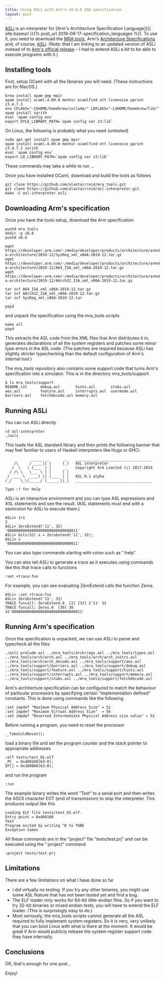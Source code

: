 ```yaml
---
title: Using ASLi with Arm's v8.6-A ISA specification
layout: post
---
```


[ASLi](https://github.com/alastairreid/asl-interpreter)
is an interpreter for
[Arm's Architecture Specification Language]({{ site.baseurl }}{% post_url 2016-08-17-specification_languages %}).
To use it, you need to download the 
[MRA tools](https://github.com/alastairreid/mra_tools),
Arm's
[Architecture Specifications](https://developer.arm.com/architectures/cpu-architecture/a-profile/exploration-tools)
and, of course,
[ASLi](https://github.com/alastairreid/asl-interpreter).
(Note: that I am linking to an updated version of ASLi
instead of to
[Arm's official release](https://github.com/ARM-software/asl-interpreter)
– I had to extend ASLi a bit to be able to execute programs with it.)

## Installing tools

First, setup OCaml with all the libraries you will need.
(These instructions are for MacOS.)
```
brew install opam gmp mpir
opam install ocaml.4.09.0 menhir ocamlfind ott linenoise pprint z3.4.7.1
env CFLAGS="-I$HOME/homebrew/include/" LDFLAGS="-L$HOME/homebrew/lib/" opam install zarith
eval `opam config env`
export DYLD_LIBRARY_PATH=`opam config var z3:lib`
```

On Linux, the following is probably what you need (untested)
```
sudo apt-get install opam gmp mpir
opam install ocaml.4.09.0 menhir ocamlfind ott linenoise pprint z3.4.7.1 zarith
eval `opam config env`
export LD_LIBRARY_PATH=`opam config var z3:lib`
```

These commands may take a while to run ...

Once you have installed OCaml, download and build the tools as follows
```
git clone https://github.com/alastairreid/mra_tools.git
git clone https://github.com/alastairreid/asl-interpreter.git
make -C asl-interpreter asli
```

## Downloading Arm's specification

Once you have the tools setup, download the Arm specification
```
pushd mra_tools
mkdir -p v8.6
pushd v8.6

wget https://developer.arm.com/-/media/developer/products/architecture/armv8-a-architecture/2019-12/SysReg_xml_v86A-2019-12.tar.gz
wget https://developer.arm.com/-/media/developer/products/architecture/armv8-a-architecture/2019-12/A64_ISA_xml_v86A-2019-12.tar.gz
wget https://developer.arm.com/-/media/developer/products/architecture/armv8-a-architecture/2019-12/AArch32_ISA_xml_v86A-2019-12.tar.gz

tar zxf A64_ISA_xml_v86A-2019-12.tar.gz
tar zxf AArch32_ISA_xml_v86A-2019-12.tar.gz
tar zxf SysReg_xml_v86A-2019-12.tar

popd
```
and unpack the specification using the mra_tools scripts
```
make all
popd
```
This extracts the ASL code from the XML files that Arm distributes it in,
generates declarations of all the system registers and
patches some minor type errors in the ASL code.
(The patches are required because ASLi has slightly stricter typechecking
than the default configuration of Arm's internal tool.)

The mra_tools repository also contains some support code that turns Arm's
specification into a simulator.  This is in the directory mra_tools/support.
```
$ ls mra_tools/support
README.txt      debug.asl       hints.asl       stubs.asl
aes.asl         feature.asl     interrupts.asl  usermode.asl
barriers.asl    fetchdecode.asl memory.asl
```

## Running ASLi

You can run ASLi directly
```
cd asl-interpreter
./asli
```
This loads the ASL standard library and then prints the following banner that
may feel familiar to users of Haskell interpreters like Hugs or GHCi.
```
            _____  _       _    ___________________________________
    /\     / ____|| |     (_)   ASL interpreter
   /  \   | (___  | |      _    Copyright Arm Limited (c) 2017-2019
  / /\ \   \___ \ | |     | |
 / ____ \  ____) || |____ | |   ASL 0.1 alpha
/_/    \_\|_____/ |______||_|   ___________________________________

Type :? for help
```
ASLi is an interactive environment and you can type ASL expressions and ASL
statements and see the result.
(ASL statements must end with a semicolon for ASLi to execute them.)
```
ASLi> 1+1
2
ASLi> ZeroExtend('11', 32)
'00000000000000000000000000000011'
ASLi> bits(32) x = ZeroExtend('11', 32);
ASLi> x
'00000000000000000000000000000011'
```
You can also type commands starting with colon such as ":help".

You can also tell ASLi to generate a trace as it executes using commands like
this that trace calls to functions
```
:set +trace:fun
```
For example, you can see evaluating ZeroExtend calls the function Zeros.
```
ASLi> :set +trace:fun
ASLi> ZeroExtend('11', 32)
TRACE funcall: ZeroExtend.0  [2] [32] 2'11' 32
TRACE funcall: Zeros.0  [30] 30
32'00000000000000000000000000000011'
```

## Running Arm's specification

Once the specification is unpacked, we can use ASLi to parse and typecheck all
the files
```
./asli prelude.asl ../mra_tools/arch/regs.asl ../mra_tools/types.asl ../mra_tools/arch/arch.asl ../mra_tools/arch/arch_instrs.asl ../mra_tools/arch/arch_decode.asl ../mra_tools/support/aes.asl ../mra_tools/support/barriers.asl ../mra_tools/support/debug.asl ../mra_tools/support/feature.asl ../mra_tools/support/hints.asl ../mra_tools/support/interrupts.asl ../mra_tools/support/memory.asl ../mra_tools/support/stubs.asl ../mra_tools/support/fetchdecode.asl
```
Arm's architecture specification can be configured to match the behaviour of
particular processors by specifying certain "implementation defined"
constants.
This is done using commands like the following.
```
:set impdef "Maximum Physical Address Size" = 52
:set impdef "Maximum Virtual Address Size"  = 56
:set impdef "Reserved Intermediate Physical Address size value" = 52
```
Before running a program, you need to reset the processor
```
__TakeColdReset();
```
load a binary file and set the program counter and the stack pointer
to appropriate addresses
```
:elf tests/test_O2.elf
_PC  = 0x400168[63:0];
SP[] = 0x100000[63:0];
```
and run the program
```
:run
```
The example binary writes the word "Test" to a serial port
and then writes the ASCII character EOT (end of transmission)
to stop the interpreter.
This produces output like this
```
Loading ELF file tests/test_O2.elf.
Entry point = 0x400168
Test
Program exited by writing ^D to TUBE
Exception taken
```

All these commands are in the "project" file "tests/test.prj" and
can be executed using the ":project" command
```
:project tests/test.prj
```

## Limitations

There are a few limitations on what I have done so far

* I did virtually no testing.  If you try any other binaries, you might
  use some ASL feature that has not been tested yet and find a bug.
* The ELF loader only works for 64-bit little-endian files.
  So if you want to try 32-bit binaries or mixed endian tests, you will have
  to extend the ELF loader.  (This is surprisingly easy to do.)
* Most seriously, the mra_tools scripts cannot generate all the ASL
  required to fully implement system registers.
  So it is very, very unlikely that you can boot Linux with what
  is there at the moment.
  It would be great if Arm would publicly release the system register support code
  they have internally.

## Conclusions

OK, that's enough for one post...

Enjoy!
